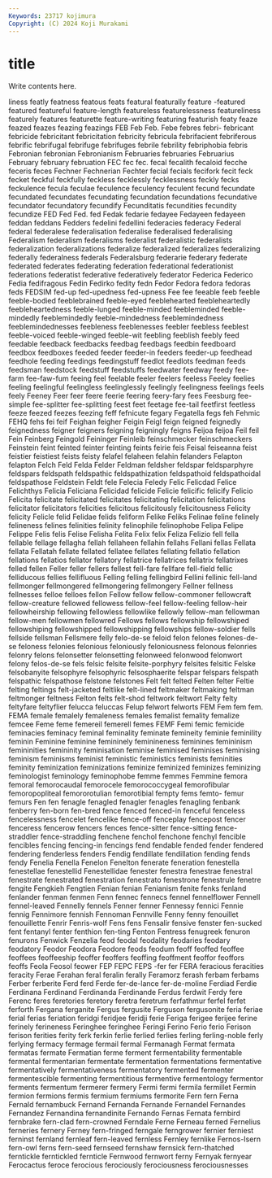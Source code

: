 ```yaml
---
Keywords: 23717 kojimura
Copyright: (C) 2024 Koji Murakami
---
```


# title

Write contents here.



liness featly featness featous feats
featural featurally feature -featured featured featureful feature-length featureless featurelessness featureliness
featurely features featurette feature-writing featuring featurish featy feaze feazed feazes
feazing feazings FEB Feb Feb. Febe febres febri- febricant febricide
febricitant febricitation febricity febricula febrifacient febriferous febrific febrifugal febrifuge febrifuges
febrile febrility febriphobia febris Febronian febronian Febronianism Februaries februaries Februarius
February february februation FEC fec fec. fecal fecalith fecaloid fecche
feceris feces Fechner Fechnerian Fechter fecial fecials fecifork fecit feck
fecket feckful feckfully feckless fecklessly fecklessness feckly fecks feckulence fecula
feculae feculence feculency feculent fecund fecundate fecundated fecundates fecundating fecundation
fecundations fecundative fecundator fecundatory fecundify Fecunditatis fecundities fecundity fecundize FED
Fed Fed. fed Fedak fedarie fedayee Fedayeen fedayeen feddan feddans
Fedders fedelini fedellini federacies federacy Federal federal federalese federalisation federalise
federalised federalising Federalism federalism federalisms federalist federalistic federalists federalization federalizations
federalize federalized federalizes federalizing federally federalness federals Federalsburg federarie federary
federate federated federates federating federation federational federationist federations federatist federative
federatively federator Federica Federico Fedia fedifragous Fedin Fedirko fedity fedn
Fedor Fedora fedora fedoras feds FEDSIM fed-up fed-upedness fed-upness Fee
fee feeable feeb feeble feeble-bodied feeblebrained feeble-eyed feeblehearted feebleheartedly feebleheartedness
feeble-lunged feeble-minded feebleminded feeble-mindedly feeblemindedly feeble-mindedness feeblemindedness feeblemindednesses feebleness feeblenesses
feebler feebless feeblest feeble-voiced feeble-winged feeble-wit feebling feeblish feebly feed
feedable feedback feedbacks feedbag feedbags feedbin feedboard feedbox feedboxes feeded
feeder feeder-in feeders feeder-up feedhead feedhole feeding feedings feedingstuff feedlot
feedlots feedman feeds feedsman feedstock feedstuff feedstuffs feedwater feedway feedy
fee-farm fee-faw-fum feeing feel feelable feeler feelers feeless Feeley feelies
feeling feelingful feelingless feelinglessly feelingly feelingness feelings feels feely Feeney
Feer feer feere feerie feering feery-fary fees Feesburg fee-simple fee-splitter
fee-splitting feest feet feetage fee-tail feetfirst feetless feeze feezed feezes
feezing feff fefnicute fegary Fegatella fegs feh Fehmic FEHQ fehs
fei feif Feighan feigher Feigin Feigl feign feigned feignedly feignedness
feigner feigners feigning feigningly feigns Feijoa feijoa Feil feil Fein
Feinberg Feingold Feininger Feinleib feinschmecker feinschmeckers Feinstein feint feinted feinter
feinting feints feirie feis Feisal feiseanna feist feistier feistiest feists
feisty felafel felaheen felahin felanders Felapton felapton Felch Feld Felda
Felder Feldman feldsher feldspar feldsparphyre feldspars feldspath feldspathic feldspathization feldspathoid
feldspathoidal feldspathose Feldstein Feldt fele Felecia Feledy Felic Felicdad Felice
Felichthys Felicia Feliciana Felicidad felicide Felicie felicific felicify Felicio Felicita
felicitate felicitated felicitates felicitating felicitation felicitations felicitator felicitators felicities felicitous
felicitously felicitousness Felicity felicity Felicle felid Felidae felids feliform Felike
Feliks Felinae feline felinely felineness felines felinities felinity felinophile felinophobe
Felipa Felipe Felippe Felis felis Felise Felisha Felita Felix felix
Feliza Felizio fell fella fellable fellage fellagha fellah fellaheen fellahin
fellahs Fellani fellas Fellata fellata Fellatah fellate fellated fellatee fellates
fellating fellatio fellation fellations fellatios fellator fellatory fellatrice fellatrices fellatrix
fellatrixes felled fellen Feller feller fellers fellest fell-fare fellfare fell-field
fellic felliducous fellies fellifluous Felling felling fellingbird Fellini fellinic fell-land
fellmonger fellmongered fellmongering fellmongery Fellner fellness fellnesses felloe felloes fellon
Fellow fellow fellow-commoner fellowcraft fellow-creature fellowed fellowess fellow-feel fellow-feeling fellow-heir
fellowheirship fellowing fellowless fellowlike fellowly fellow-man fellowman fellow-men fellowmen fellowred
Fellows fellows fellowship fellowshiped fellowshiping fellowshipped fellowshipping fellowships fellow-soldier fells
fellside fellsman Fellsmere felly felo-de-se feloid felon felones felones-de-se feloness
felonies felonious feloniously feloniousness felonous felonries felonry felons felonsetter felonsetting
felonweed felonwood felonwort felony felos-de-se fels felsic felsite felsite-porphyry felsites
felsitic Felske felsobanyite felsophyre felsophyric felsosphaerite felspar felspars felspath felspathic
felspathose felstone felstones Felt felt felted Felten felter Feltie felting
feltings felt-jacketed feltlike felt-lined feltmaker feltmaking feltman feltmonger feltness Felton
felts felt-shod feltwork feltwort Felty felty feltyfare feltyflier felucca feluccas
Felup felwort felworts FEM Fem fem fem. FEMA female femalely
femaleness females femalist femality femalize femcee Feme feme femereil femerell
femes FEMF Femi femic femicide feminacies feminacy feminal feminality feminate
femineity feminie feminility feminin Feminine feminine femininely feminineness feminines femininism
femininities femininity feminisation feminise feminised feminises feminising feminism feminisms feminist
feministic feministics feminists feminities feminity feminization feminizations feminize feminized feminizes
feminizing feminologist feminology feminophobe femme femmes Femmine femora femoral femorocaudal
femorocele femorococcygeal femorofibular femoropopliteal femororotulian femorotibial fempty fems femto- femur
femurs Fen fen fenagle fenagled fenagler fenagles fenagling fenbank fenberry
fen-born fen-bred fence fenced fenced-in fenceful fenceless fencelessness fencelet fencelike
fence-off fenceplay fencepost fencer fenceress fencerow fencers fences fence-sitter fence-sitting
fence-straddler fence-straddling fenchene fenchol fenchone fenchyl fencible fencibles fencing fencing-in
fencings fend fendable fended fender fendered fendering fenderless fenders Fendig
fendillate fendillation fending fends fendy Fenelia Fenella Fenelon Fenelton fenerate
feneration fenestella fenestellae fenestellid Fenestellidae fenester fenestra fenestrae fenestral fenestrate
fenestrated fenestration fenestrato fenestrone fenestrule fenetre fengite Fengkieh Fengtien Fenian
fenian Fenianism fenite fenks fenland fenlander fenman fenmen Fenn fennec
fennecs fennel fennelflower Fennell fennel-leaved Fennelly fennels Fenner fenner Fennessy
fennici Fennie fennig Fennimore fennish Fennoman Fennville Fenny fenny fenouillet
fenouillette Fenrir Fenris-wolf Fens fens Fensalir fensive fenster fen-sucked fent
fentanyl fenter fenthion fen-ting Fenton Fentress fenugreek fenuron fenurons Fenwick
Fenzelia feod feodal feodality feodaries feodary feodatory Feodor Feodora Feodore
feods feodum feoff feoffed feoffee feoffees feoffeeship feoffer feoffers feoffing
feoffment feoffor feoffors feoffs Feola Feosol feower FEP FEPC FEPS
-fer fer FERA feracious feracities feracity Ferae Ferahan feral feralin
ferally Feramorz ferash ferbam ferbams Ferber ferberite Ferd ferd Ferde
fer-de-lance fer-de-moline Ferdiad Ferdie Ferdinana Ferdinand Ferdinanda Ferdinande Ferdus ferdwit
Ferdy fere Ferenc feres feretories feretory feretra feretrum ferfathmur ferfel
ferfet ferforth Fergana ferganite Fergus fergusite Ferguson fergusonite feria feriae
ferial ferias feriation feridgi feridjee feridji ferie Feriga ferigee ferijee
ferine ferinely ferineness Feringhee feringhee Feringi Ferino Ferio ferio Ferison
ferison ferities ferity ferk ferkin ferlie ferlied ferlies ferling ferling-noble
ferly ferlying fermacy fermage fermail fermal Fermanagh Fermat fermata fermatas
fermate Fermatian ferme ferment fermentability fermentable fermental fermentarian fermentate fermentation
fermentations fermentative fermentatively fermentativeness fermentatory fermented fermenter fermentescible fermenting fermentitious
fermentive fermentology fermentor ferments fermentum fermerer fermery Fermi fermi fermila
fermillet Fermin fermion fermions fermis fermium fermiums fermorite Fern fern
Ferna Fernald fernambuck Fernand Fernanda Fernande Fernandel Fernandes Fernandez Fernandina
fernandinite Fernando Fernas Fernata fernbird fernbrake fern-clad fern-crowned Ferndale Ferne
Ferneau ferned Fernelius ferneries fernery Ferney fern-fringed ferngale ferngrower fernier
ferniest ferninst fernland fernleaf fern-leaved fernless Fernley fernlike Fernos-Isern fern-owl
ferns fern-seed fernseed fernshaw fernsick fern-thatched ferntickle ferntickled fernticle Fernwood
fernwort ferny Fernyak fernyear Ferocactus feroce ferocious ferociously ferociousness ferociousnesses
